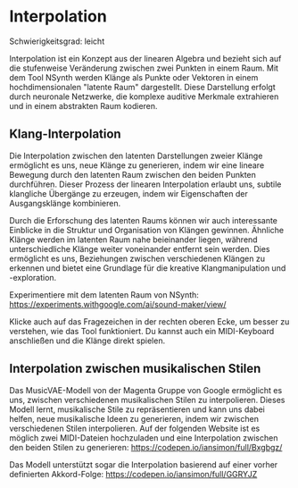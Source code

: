 # Interpolation

Schwierigkeitsgrad: leicht

Interpolation ist ein Konzept aus der linearen Algebra und bezieht sich auf die stufenweise Veränderung zwischen zwei Punkten in einem Raum. Mit dem Tool NSynth werden Klänge als Punkte oder Vektoren  in einem hochdimensionalen "latente Raum" dargestellt. Diese Darstellung erfolgt durch neuronale Netzwerke, die komplexe auditive Merkmale extrahieren und in einem abstrakten Raum kodieren.

## Klang-Interpolation

Die Interpolation zwischen den latenten Darstellungen zweier Klänge ermöglicht es uns, neue Klänge zu generieren, indem wir eine lineare Bewegung durch den latenten Raum zwischen den beiden Punkten durchführen. Dieser Prozess der linearen Interpolation erlaubt uns, subtile klangliche Übergänge zu erzeugen, indem wir Eigenschaften der Ausgangsklänge kombinieren.

Durch die Erforschung des latenten Raums können wir auch interessante Einblicke in die Struktur und Organisation von Klängen gewinnen. Ähnliche Klänge werden im latenten Raum nahe beieinander liegen, während unterschiedliche Klänge weiter voneinander entfernt sein werden. Dies ermöglicht es uns, Beziehungen zwischen verschiedenen Klängen zu erkennen und bietet eine Grundlage für die kreative Klangmanipulation und -exploration.

Experimentiere mit dem latenten Raum von NSynth:
https://experiments.withgoogle.com/ai/sound-maker/view/

Klicke auch auf das Fragezeichen in der rechten oberen Ecke, um besser zu verstehen, wie das Tool funktioniert. Du kannst auch ein MIDI-Keyboard anschließen und die Klänge direkt spielen.

## Interpolation zwischen musikalischen Stilen

Das MusicVAE-Modell von der Magenta Gruppe von Google ermöglicht es uns, zwischen verschiedenen musikalischen Stilen zu interpolieren. Dieses Modell lernt, musikalische Stile zu repräsentieren und kann uns dabei helfen, neue musikalische Ideen zu generieren, indem wir zwischen verschiedenen Stilen interpolieren. Auf der folgenden Website ist es möglich zwei MIDI-Dateien hochzuladen und eine Interpolation zwischen den beiden Stilen zu generieren:
https://codepen.io/iansimon/full/Bxgbgz/

Das Modell unterstützt sogar die Interpolation basierend auf einer vorher definierten Akkord-Folge:
https://codepen.io/iansimon/full/GGRYJZ